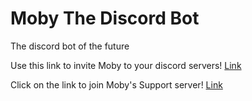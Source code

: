 # Moby The Discord Bot

The discord bot of the future

Use this link to invite Moby to your discord servers! [Link](https://discord.com/oauth2/authorize?client_id=784210441622650920&permissions=8&scope=bot)

Click on the link to join Moby's Support server! [Link](https://discord.gg/7zUD9vkDzN)
